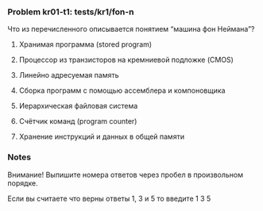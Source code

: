 ### Problem kr01-t1: tests/kr1/fon-n

Что из перечисленного описывается понятием “машина фон Неймана”?

1) Хранимая программа (stored program)

2) Процессор из транзисторов на кремниевой подложке (CMOS)

3) Линейно адресуемая память

4) Сборка программ с помощью ассемблера и компоновщика

5) Иерархическая файловая система

6) Счётчик команд (program counter)

7) Хранение инструкций и данных в общей памяти

### Notes

Внимание! Выпишите номера ответов через пробел в произвольном порядке.

Если вы считаете что верны ответы 1, 3 и 5 то введите 1 3 5

